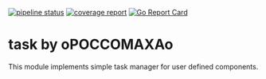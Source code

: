 [![pipeline status](https://gitlab.com/opoccomaxao-go/task/badges/master/pipeline.svg)](https://gitlab.com/opoccomaxao-go/task/-/commits/master)
[![coverage report](https://gitlab.com/opoccomaxao-go/task/badges/master/coverage.svg)](https://gitlab.com/opoccomaxao-go/task/-/commits/master)
[![Go Report Card](https://goreportcard.com/badge/gitlab.com/opoccomaxao-go/task)](https://goreportcard.com/report/gitlab.com/opoccomaxao-go/task) 
# task by oPOCCOMAXAo
This module implements simple task manager for user defined components.
